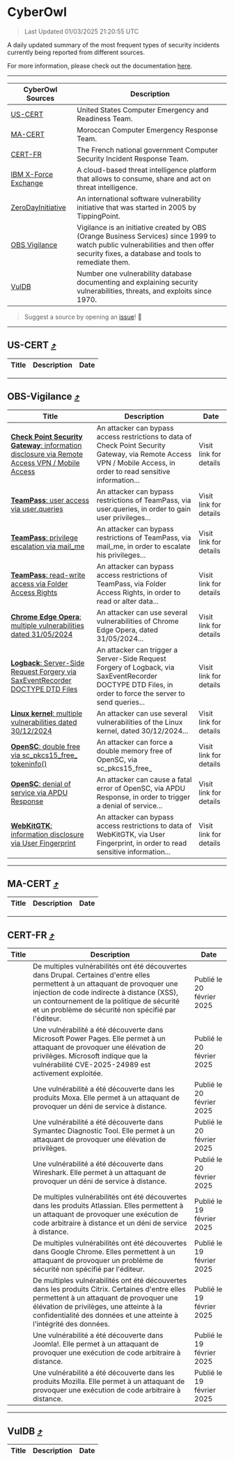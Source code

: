 
 <div id='top'></div>

# CyberOwl

 > Last Updated 01/03/2025 21:20:55 UTC
 
 A daily updated summary of the most frequent types of security incidents currently being reported from different sources.
 
 For more information, please check out the documentation [here](./docs/README.md).
 
 ---
 |CyberOwl Sources|Description|
 |---|---|
 |[US-CERT](#us-cert-arrow_heading_up)|United States Computer Emergency and Readiness Team.|
 |[MA-CERT](#ma-cert-arrow_heading_up)|Moroccan Computer Emergency Response Team.|
 |[CERT-FR](#cert-fr-arrow_heading_up)|The French national government Computer Security Incident Response Team.|
 |[IBM X-Force Exchange](#ibmcloud-arrow_heading_up)|A cloud-based threat intelligence platform that allows to consume, share and act on threat intelligence.|
 |[ZeroDayInitiative](#zerodayinitiative-arrow_heading_up)|An international software vulnerability initiative that was started in 2005 by TippingPoint.|
 |[OBS Vigilance](#obs-vigilance-arrow_heading_up)|Vigilance is an initiative created by OBS (Orange Business Services) since 1999 to watch public vulnerabilities and then offer security fixes, a database and tools to remediate them.|
 |[VulDB](#vuldb-arrow_heading_up)|Number one vulnerability database documenting and explaining security vulnerabilities, threats, and exploits since 1970.|
 
 > Suggest a source by opening an [issue](https://github.com/karimhabush/cyberowl/issues)! :raised_hands:
 ---

## US-CERT [:arrow_heading_up:](#cyberowl)

 |Title|Description|Date|
 |---|---|---|
 
 ---

## OBS-Vigilance [:arrow_heading_up:](#cyberowl)

 |Title|Description|Date|
 |---|---|---|
 |[<a href="https://vigilance.fr/vulnerability/Check-Point-Security-Gateway-information-disclosure-via-Remote-Access-VPN-Mobile-Access-44411" class="noirorange"><b>Check Point Security Gateway</b>: information disclosure via Remote Access VPN / Mobile Access</a>](https://vigilance.fr/vulnerability/Check-Point-Security-Gateway-information-disclosure-via-Remote-Access-VPN-Mobile-Access-44411)|An attacker can bypass access restrictions to data of Check Point Security Gateway, via Remote Access VPN / Mobile Access, in order to read sensitive information...|Visit link for details|
 |[<a href="https://vigilance.fr/vulnerability/TeamPass-user-access-via-user-queries-45993" class="noirorange"><b>TeamPass</b>: user access via user.queries</a>](https://vigilance.fr/vulnerability/TeamPass-user-access-via-user-queries-45993)|An attacker can bypass restrictions of TeamPass, via user.queries, in order to gain user privileges...|Visit link for details|
 |[<a href="https://vigilance.fr/vulnerability/TeamPass-privilege-escalation-via-mail-me-45992" class="noirorange"><b>TeamPass</b>: privilege escalation via mail_me</a>](https://vigilance.fr/vulnerability/TeamPass-privilege-escalation-via-mail-me-45992)|An attacker can bypass restrictions of TeamPass, via mail_me, in order to escalate his privileges...|Visit link for details|
 |[<a href="https://vigilance.fr/vulnerability/TeamPass-read-write-access-via-Folder-Access-Rights-45991" class="noirorange"><b>TeamPass</b>: read-write access via Folder Access Rights</a>](https://vigilance.fr/vulnerability/TeamPass-read-write-access-via-Folder-Access-Rights-45991)|An attacker can bypass access restrictions of TeamPass, via Folder Access Rights, in order to read or alter data...|Visit link for details|
 |[<a href="https://vigilance.fr/vulnerability/Chrome-Edge-Opera-multiple-vulnerabilities-dated-31-05-2024-44427" class="noirorange"><b>Chrome  Edge  Opera</b>: multiple vulnerabilities dated 31/05/2024</a>](https://vigilance.fr/vulnerability/Chrome-Edge-Opera-multiple-vulnerabilities-dated-31-05-2024-44427)|An attacker can use several vulnerabilities of Chrome  Edge  Opera, dated 31/05/2024...|Visit link for details|
 |[<a href="https://vigilance.fr/vulnerability/Logback-Server-Side-Request-Forgery-via-SaxEventRecorder-DOCTYPE-DTD-Files-45990" class="noirorange"><b>Logback</b>: Server-Side Request Forgery via SaxEventRecorder DOCTYPE DTD Files</a>](https://vigilance.fr/vulnerability/Logback-Server-Side-Request-Forgery-via-SaxEventRecorder-DOCTYPE-DTD-Files-45990)|An attacker can trigger a Server-Side Request Forgery of Logback, via SaxEventRecorder DOCTYPE DTD Files, in order to force the server to send queries...|Visit link for details|
 |[<a href="https://vigilance.fr/vulnerability/Linux-kernel-multiple-vulnerabilities-dated-30-12-2024-45989" class="noirorange"><b>Linux kernel</b>: multiple vulnerabilities dated 30/12/2024</a>](https://vigilance.fr/vulnerability/Linux-kernel-multiple-vulnerabilities-dated-30-12-2024-45989)|An attacker can use several vulnerabilities of the Linux kernel, dated 30/12/2024...|Visit link for details|
 |[<a href="https://vigilance.fr/vulnerability/OpenSC-double-free-via-sc-pkcs15-free-tokeninfo-45987" class="noirorange"><b>OpenSC</b>: double free via sc_pkcs15_free_<wbr>tokeninfo()</wbr></a>](https://vigilance.fr/vulnerability/OpenSC-double-free-via-sc-pkcs15-free-tokeninfo-45987)|An attacker can force a double memory free of OpenSC, via sc_pkcs15_free_|Visit link for details|
 |[<a href="https://vigilance.fr/vulnerability/OpenSC-denial-of-service-via-APDU-Response-45986" class="noirorange"><b>OpenSC</b>: denial of service via APDU Response</a>](https://vigilance.fr/vulnerability/OpenSC-denial-of-service-via-APDU-Response-45986)|An attacker can cause a fatal error of OpenSC, via APDU Response, in order to trigger a denial of service...|Visit link for details|
 |[<a href="https://vigilance.fr/vulnerability/WebKitGTK-information-disclosure-via-User-Fingerprint-46381" class="noirorange"><b>WebKitGTK</b>: information disclosure via User Fingerprint</a>](https://vigilance.fr/vulnerability/WebKitGTK-information-disclosure-via-User-Fingerprint-46381)|An attacker can bypass access restrictions to data of WebKitGTK, via User Fingerprint, in order to read sensitive information...|Visit link for details|
 
 ---

## MA-CERT [:arrow_heading_up:](#cyberowl)

 |Title|Description|Date|
 |---|---|---|
 
 ---

## CERT-FR [:arrow_heading_up:](#cyberowl)

 |Title|Description|Date|
 |---|---|---|
 |[](https://www.cert.ssi.gouv.fr/avis/CERTFR-2025-AVI-0149/)|De multiples vulnérabilités ont été découvertes dans Drupal. Certaines d'entre elles permettent à un attaquant de provoquer une injection de code indirecte à distance (XSS), un contournement de la politique de sécurité et un problème de sécurité non spécifié par l'éditeur.|Publié le 20 février 2025|
 |[](https://www.cert.ssi.gouv.fr/avis/CERTFR-2025-AVI-0148/)|Une vulnérabilité a été découverte dans Microsoft Power Pages. Elle permet à un attaquant de provoquer une élévation de privilèges. Microsoft indique que la vulnérabilité CVE-2025-24989 est activement exploitée.|Publié le 20 février 2025|
 |[](https://www.cert.ssi.gouv.fr/avis/CERTFR-2025-AVI-0147/)|Une vulnérabilité a été découverte dans les produits Moxa. Elle permet à un attaquant de provoquer un déni de service à distance.|Publié le 20 février 2025|
 |[](https://www.cert.ssi.gouv.fr/avis/CERTFR-2025-AVI-0146/)|Une vulnérabilité a été découverte dans Symantec Diagnostic Tool. Elle permet à un attaquant de provoquer une élévation de privilèges.|Publié le 20 février 2025|
 |[](https://www.cert.ssi.gouv.fr/avis/CERTFR-2025-AVI-0145/)|Une vulnérabilité a été découverte dans Wireshark. Elle permet à un attaquant de provoquer un déni de service à distance.|Publié le 20 février 2025|
 |[](https://www.cert.ssi.gouv.fr/avis/CERTFR-2025-AVI-0144/)|De multiples vulnérabilités ont été découvertes dans les produits Atlassian. Elles permettent à un attaquant de provoquer une exécution de code arbitraire à distance et un déni de service à distance.|Publié le 19 février 2025|
 |[](https://www.cert.ssi.gouv.fr/avis/CERTFR-2025-AVI-0143/)|De multiples vulnérabilités ont été découvertes dans Google Chrome. Elles permettent à un attaquant de provoquer un problème de sécurité non spécifié par l'éditeur.|Publié le 19 février 2025|
 |[](https://www.cert.ssi.gouv.fr/avis/CERTFR-2025-AVI-0142/)|De multiples vulnérabilités ont été découvertes dans les produits Citrix. Certaines d'entre elles permettent à un attaquant de provoquer une élévation de privilèges, une atteinte à la confidentialité des données et une atteinte à l'intégrité des données.|Publié le 19 février 2025|
 |[](https://www.cert.ssi.gouv.fr/avis/CERTFR-2025-AVI-0141/)|Une vulnérabilité a été découverte dans Joomla!. Elle permet à un attaquant de provoquer une exécution de code arbitraire à distance.|Publié le 19 février 2025|
 |[](https://www.cert.ssi.gouv.fr/avis/CERTFR-2025-AVI-0140/)|Une vulnérabilité a été découverte dans les produits Mozilla. Elle permet à un attaquant de provoquer une exécution de code arbitraire à distance.|Publié le 19 février 2025|
 
 ---

## VulDB [:arrow_heading_up:](#cyberowl)

 |Title|Description|Date|
 |---|---|---|
 